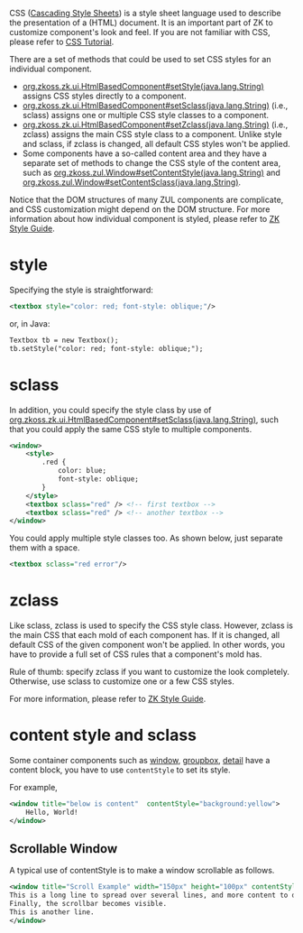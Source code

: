 

CSS ([Cascading Style Sheets](http://en.wikipedia.org/wiki/Cascading_Style_Sheets)) is a style
sheet language used to describe the presentation of a (HTML) document.
It is an important part of ZK to customize component's look and feel. If
you are not familiar with CSS, please refer to [CSS Tutorial](http://www.w3schools.com/css/default.asp).

There are a set of methods that could be used to set CSS styles for an
individual component.

- [org.zkoss.zk.ui.HtmlBasedComponent#setStyle(java.lang.String)](https://www.zkoss.org/javadoc/latest/zk/org/zkoss/zk/ui/HtmlBasedComponent.html#setStyle(java.lang.String))
  assigns CSS styles directly to a component.
- [org.zkoss.zk.ui.HtmlBasedComponent#setSclass(java.lang.String)](https://www.zkoss.org/javadoc/latest/zk/org/zkoss/zk/ui/HtmlBasedComponent.html#setSclass(java.lang.String))
  (i.e., sclass) assigns one or multiple CSS style classes to a
  component.
- [org.zkoss.zk.ui.HtmlBasedComponent#setZclass(java.lang.String)](https://www.zkoss.org/javadoc/latest/zk/org/zkoss/zk/ui/HtmlBasedComponent.html#setZclass(java.lang.String))
  (i.e., zclass) assigns the main CSS style class to a component. Unlike
  style and sclass, if zclass is changed, all default CSS styles won't
  be applied.
- Some components have a so-called content area and they have a separate
  set of methods to change the CSS style of the content area, such as
  [org.zkoss.zul.Window#setContentStyle(java.lang.String)](https://www.zkoss.org/javadoc/latest/zk/org/zkoss/zul/Window.html#setContentStyle(java.lang.String))
  and
  [org.zkoss.zul.Window#setContentSclass(java.lang.String)](https://www.zkoss.org/javadoc/latest/zk/org/zkoss/zul/Window.html#setContentSclass(java.lang.String)).

Notice that the DOM structures of many ZUL components are complicate,
and CSS customization might depend on the DOM structure. For more
information about how individual component is styled, please refer to
[ZK Style Guide](zk_style_guide).

# style

Specifying the style is straightforward:

```xml
<textbox style="color: red; font-style: oblique;"/>
```

or, in Java:

```xml
Textbox tb = new Textbox();
tb.setStyle("color: red; font-style: oblique;");
```

# sclass

In addition, you could specify the style class by use of
[org.zkoss.zk.ui.HtmlBasedComponent#setSclass(java.lang.String)](https://www.zkoss.org/javadoc/latest/zk/org/zkoss/zk/ui/HtmlBasedComponent.html#setSclass(java.lang.String)),
such that you could apply the same CSS style to multiple components.

```xml
<window>
    <style>
        .red {
            color: blue;
            font-style: oblique;
        }
    </style>
    <textbox sclass="red" /> <!-- first textbox -->
    <textbox sclass="red" /> <!-- another textbox -->
</window>
```

You could apply multiple style classes too. As shown below, just
separate them with a space.

```xml
<textbox sclass="red error"/>
```

# zclass

Like sclass, zclass is used to specify the CSS style class. However,
zclass is the main CSS that each mold of each component has. If it is
changed, all default CSS of the given component won't be applied. In
other words, you have to provide a full set of CSS rules that a
component's mold has.

Rule of thumb: specify zclass if you want to customize the look
completely. Otherwise, use sclass to customize one or a few CSS styles.

For more information, please refer to [ZK Style Guide]({{site.baseurl}}/zk_style_customization_guide/zclass).

# content style and sclass

Some container components such as
[window]({{site.baseurl}}/zk_component_ref/window),
[groupbox]({{site.baseurl}}/zk_component_ref/groupbox),
[detail]({{site.baseurl}}/zk_component_ref/detail) have a
content block, you have to use `contentStyle` to set its style.

For example,

```xml
<window title="below is content"  contentStyle="background:yellow">
    Hello, World!    
</window>
```

## Scrollable Window

A typical use of contentStyle is to make a window scrollable as follows.

```xml
<window title="Scroll Example" width="150px" height="100px" contentStyle="overflow:auto" >
This is a long line to spread over several lines, and more content to display.
Finally, the scrollbar becomes visible.
This is another line.
</window>
```
